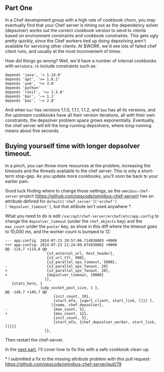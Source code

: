 ## Part One

In a Chef development group with a high rate of cookbook churn, you may eventually find that your Chef server is timing out as the dependency solver (depsolver) works out the correct cookbook version to send to clients based on environment constraints and cookbook constraints. This gets ugly pretty quickly, since the Chef workers tied up doing depsolving aren't available for servicing other clients. At $WORK, we'd see lots of failed chef client runs, and usually at the most inconvenient of times. 

How did things go wrong? Well, we'd have a number of internal cookbooks with `metadata.rb` include constraints such as:

    depends 'java', '< 1.14.0'
    depends 'apt', '>= 1.8.2'
    depends 'yum', '>= 3.0'
    depends 'python'
    depends 'runit', '>= 1.5.0'
    depends 'bar', '~> 1.1'
    depends 'baz', '~> 2.0'


And when `bar` has versions 1.1.0, 1.1.1, 1.1.2, and `baz` has all its versions, and the upstream cookbooks have all their version iterations, all with their own constraints, the depsolver problem space grows exponentially. Eventually, the chef server will kill the long-running depsolvers, where long-running means about five seconds.

## Buying yourself time with longer depsolver timeout.

In a pinch, you can throw more resources at the problem, increasing the timeouts and the threads available to the chef server. This is only a short-term stop-gap. As you update more cookbooks, you'll soon be back to your earlier pain.

Good luck finding where to change those settings, as the `omnibus-chef-server` project (https://github.com/opscode/omnibus-chef-server) has an attribute defined for `default['chef_server']['erchef']['depsolver_timeout']`, but that attibute isn't used anywhere \*.

What you need to do is edit `/var/opt/chef-server/erchef/etc/app.config` to change the `depsolver_timeout` (under the `chef_objects` key) and the `max_count` under the `pooler` key, as show in this diff where the timeout goes to 10,000 ms, and the worker count is bumped to 12:

    --- app.config  2014-07-23 20:57:06.714838003 +0000
    +++ app.config~ 2014-07-23 21:24:09.674838002 +0000
    @@ -114,7 +114,8 @@
                       {s3_external_url, host_header},
                       {s3_url_ttl, 900},
                       {s3_parallel_ops_timeout, 5000},
    -                  {s3_parallel_ops_fanout, 20}
    +                  {s3_parallel_ops_fanout, 20},
    +                  {depsolver_timeout, 10000}
                      ]},
       {stats_hero, [
                    {udp_socket_pool_size, 1 },
    @@ -148,7 +149,7 @@
                          {init_count, 20},
                          {start_mfa, {sqerl_client, start_link, []}} ],
                         [{name, chef_depsolver},
    -                     {max_count, 5},
    +                     {max_count, 12},
                          {init_count, 5},
                          {start_mfa, {chef_depsolver_worker, start_link, []}}]
                      ]},


Then restart the chef-server.

In the [next part](http://www.pburkholder.com/post/93221514172/clearing-the-counter-pt-ii-knife-cleanup-tweaks-chef), I'll cover how to fix this with a safe cookbook clean-up.

\* I submitted a fix to the missing attribute problem with this pull request: https://github.com/opscode/omnibus-chef-server/pull/79
